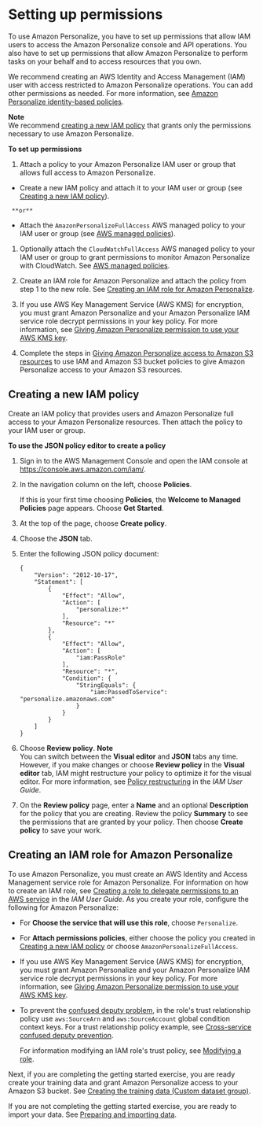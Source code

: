# Setting up permissions<a name="aws-personalize-set-up-permissions"></a>

 To use Amazon Personalize, you have to set up permissions that allow IAM users to access the Amazon Personalize console and API operations\. You also have to set up permissions that allow Amazon Personalize to perform tasks on your behalf and to access resources that you own\. 

We recommend creating an AWS Identity and Access Management \(IAM\) user with access restricted to Amazon Personalize operations\. You can add other permissions as needed\. For more information, see [Amazon Personalize identity\-based policies](security_iam_service-with-iam.md#security_iam_service-with-iam-id-based-policies)\. 

**Note**  
 We recommend [creating a new IAM policy](#set-up-required-permissions) that grants only the permissions necessary to use Amazon Personalize\. 

**To set up permissions**

1.  Attach a policy to your Amazon Personalize IAM user or group that allows full access to Amazon Personalize\. 
   +  Create a new IAM policy and attach it to your IAM user or group \(see [Creating a new IAM policy](#set-up-required-permissions)\)\. 

     **or**
   + Attach the `AmazonPersonalizeFullAccess` AWS managed policy to your IAM user or group \(see [AWS managed policies](security_iam_id-based-policy-examples.md#using-managed-policies)\)\.

1.  Optionally attach the `CloudWatchFullAccess` AWS managed policy to your IAM user or group to grant permissions to monitor Amazon Personalize with CloudWatch\. See [AWS managed policies](security_iam_id-based-policy-examples.md#using-managed-policies)\. 

1.  Create an IAM role for Amazon Personalize and attach the policy from step 1 to the new role\. See [Creating an IAM role for Amazon Personalize](#set-up-create-role-with-permissions)\. 

1. If you use AWS Key Management Service \(AWS KMS\) for encryption, you must grant Amazon Personalize and your Amazon Personalize IAM service role decrypt permissions in your key policy\. For more information, see [Giving Amazon Personalize permission to use your AWS KMS key](granting-personalize-key-access.md)\.

1.  Complete the steps in [Giving Amazon Personalize access to Amazon S3 resources](granting-personalize-s3-access.md) to use IAM and Amazon S3 bucket policies to give Amazon Personalize access to your Amazon S3 resources\. 

## Creating a new IAM policy<a name="set-up-required-permissions"></a>

Create an IAM policy that provides users and Amazon Personalize full access to your Amazon Personalize resources\. Then attach the policy to your IAM user or group\. 

**To use the JSON policy editor to create a policy**

1. Sign in to the AWS Management Console and open the IAM console at [https://console\.aws\.amazon\.com/iam/](https://console.aws.amazon.com/iam/)\.

1. In the navigation column on the left, choose **Policies**\. 

   If this is your first time choosing **Policies**, the **Welcome to Managed Policies** page appears\. Choose **Get Started**\.

1. At the top of the page, choose **Create policy**\.

1. Choose the **JSON** tab\.

1. Enter the following JSON policy document:

   ```
   {
       "Version": "2012-10-17",
       "Statement": [
           {
               "Effect": "Allow",
               "Action": [
                   "personalize:*"
               ],
               "Resource": "*"
           },
           {
               "Effect": "Allow",
               "Action": [
                   "iam:PassRole"
               ],
               "Resource": "*",
               "Condition": {
                   "StringEquals": {
                       "iam:PassedToService": "personalize.amazonaws.com"
                   }
               }
           }
       ]
   }
   ```

1. Choose **Review policy**\.
**Note**  
You can switch between the **Visual editor** and **JSON** tabs any time\. However, if you make changes or choose **Review policy** in the **Visual editor** tab, IAM might restructure your policy to optimize it for the visual editor\. For more information, see [Policy restructuring](https://docs.aws.amazon.com/IAM/latest/UserGuide/troubleshoot_policies.html#troubleshoot_viseditor-restructure) in the *IAM User Guide*\.

1. On the **Review policy** page, enter a **Name** and an optional **Description** for the policy that you are creating\. Review the policy **Summary** to see the permissions that are granted by your policy\. Then choose **Create policy** to save your work\.

## Creating an IAM role for Amazon Personalize<a name="set-up-create-role-with-permissions"></a>

 To use Amazon Personalize, you must create an AWS Identity and Access Management service role for Amazon Personalize\. For information on how to create an IAM role, see [Creating a role to delegate permissions to an AWS service](https://docs.aws.amazon.com/IAM/latest/UserGuide/id_roles_create_for-service.html) in the *IAM User Guide*\. As you create your role, configure the following for Amazon Personalize: 
+ For **Choose the service that will use this role**, choose `Personalize`\.
+ For **Attach permissions policies**, either choose the policy you created in [Creating a new IAM policy](#set-up-required-permissions) or choose `AmazonPersonalizeFullAccess`\.
+  If you use AWS Key Management Service \(AWS KMS\) for encryption, you must grant Amazon Personalize and your Amazon Personalize IAM service role decrypt permissions in your key policy\. For more information, see [Giving Amazon Personalize permission to use your AWS KMS key](granting-personalize-key-access.md)\. 
+  To prevent the [confused deputy problem](cross-service-confused-deputy-prevention.md), in the role's trust relationship policy use `aws:SourceArn` and `aws:SourceAccount` global condition context keys\. For a trust relationship policy example, see [Cross\-service confused deputy prevention](cross-service-confused-deputy-prevention.md)\.

   For information modifying an IAM role's trust policy, see [Modifying a role](https://docs.aws.amazon.com/IAM/latest/UserGuide/id_roles_manage_modify.html)\. 

Next, if you are completing the getting started exercise, you are ready create your training data and grant Amazon Personalize access to your Amazon S3 bucket\. See [Creating the training data \(Custom dataset group\)](gs-prerequisites.md#gs-upload-to-bucket)\. 

If you are not completing the getting started exercise, you are ready to import your data\. See [Preparing and importing data](data-prep.md)\. 